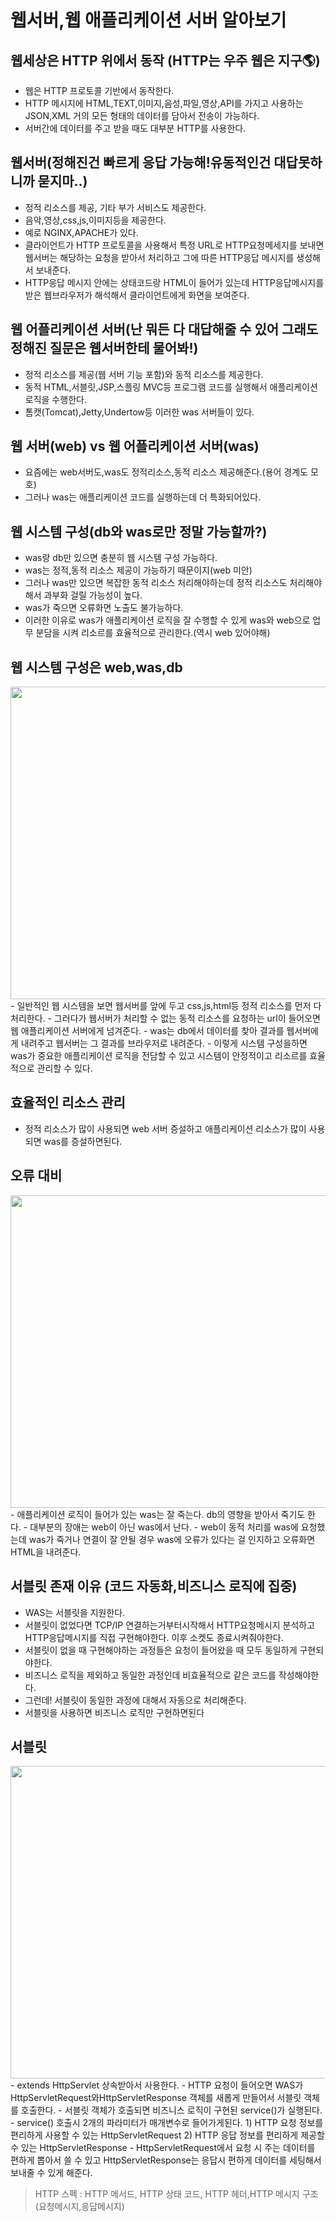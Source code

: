 # 웹서버,웹 애플리케이션 서버 알아보기

## 웹세상은 HTTP 위에서 동작 (HTTP는 우주 웹은 지구🌎)
- 웹은 HTTP 프로토콜 기반에서 동작한다.
- HTTP 메시지에 HTML,TEXT,이미지,음성,파일,영상,API를 가지고 사용하는 JSON,XML 거의 모든 형태의 데이터를 담아서 전송이 가능하다.
- 서버간에 데이터를 주고 받을 때도 대부분 HTTP를 사용한다.

## 웹서버(정해진건 빠르게 응답 가능해!유동적인건 대답못하니까 묻지마..)
- 정적 리소스를 제공, 기타 부가 서비스도 제공한다.
- 음악,영상,css,js,이미지등을 제공한다.
- 예로 NGINX,APACHE가 있다.
- 클라이언트가 HTTP 프로토콜을 사용해서 특정 URL로 HTTP요청메세지를 보내면 웹서버는 해당하는 요청을 받아서 처리하고 그에 따른 HTTP응답 메시지를 생성해서 보내준다.
- HTTP응답 메시지 안에는 상태코드랑 HTML이 들어가 있는데 HTTP응답메시지를 받은 웹브라우저가 해석해서 클라이언트에게 화면을 보여준다.

## 웹 어플리케이션 서버(난 뭐든 다 대답해줄 수 있어 그래도 정해진 질문은 웹서버한테 물어봐!)
- 정적 리소스를 제공(웹 서버 기능 포함)와 동적 리소스를 제공한다.
- 동적 HTML,서블릿,JSP,스플링 MVC등 프로그램 코드를 실행해서 애플리케이션 로직을 수행한다.
- 톰캣(Tomcat),Jetty,Undertow등 이러한 was 서버들이 있다.

## 웹 서버(web) vs 웹 어플리케이션 서버(was)
- 요즘에는 web서버도,was도 정적리소스,동적 리소스 제공해준다.(용어 경계도 모호)
- 그러나 was는 애플리케이션 코드를 실행하는데 더 특화되어있다. 

## 웹 시스템 구성(db와 was로만 정말 가능할까?)
- was랑 db만 있으면 충분히 웹 시스템 구성 가능하다.
- was는 정적,동적 리소스 제공이 가능하기 때문이지(web 미안)
- 그러나 was만 있으면 복잡한 동적 리소스 처리해야하는데 정적 리소스도 처리해야해서 과부화 걸릴 가능성이 높다.
- was가 죽으면 오류화면 노출도 불가능하다.
- 이러한 이유로 was가 애플리케이션 로직을 잘 수행할 수 있게 was와 web으로 업무 분담을 시켜 리소르를 효율적으로 관리한다.(역시 web 있어야해)

## 웹 시스템 구성은 web,was,db
<img src="./images/mvc1.PNG" width="800" height="500"/>
- 일반적인 웹 시스템을 보면 웹서버를 앞에 두고 css,js,html등 정적 리소스를 먼저 다 처리한다.
- 그러다가 웹서버가 처리할 수 없는 동적 리소스를 요청하는 url이 들어오면 웹 애플리케이션 서버에게 넘겨준다.
- was는 db에서 데이터를 찾아 결과를 웹서버에게 내려주고 웹서버는 그 결과를 브라우저로 내려준다.
- 이렇게 시스템 구성을하면 was가 중요한 애플리케이션 로직을 전담할 수 있고 시스템이 안정적이고 리소르를 효율적으로 관리할 수 있다.

## 효율적인 리소스 관리
- 정적 리소스가 많이 사용되면 web 서버 증설하고 애플리케이션 리소스가 많이 사용되면 was를 증설하면된다.

## 오류 대비
<img src="./images/mvc2.PNG" width="800" height="500"/>
- 애플리케이션 로직이 들어가 있는 was는 잘 죽는다. db의 영향을 받아서 죽기도 한다.
- 대부분의 장애는 web이 아닌 was에서 난다.
- web이 동적 처리를 was에 요청했는데 was가 죽거나 연결이 잘 안될 경우 was에 오류가 있다는 걸 인지하고 오류화면 HTML을 내려준다.

## 서블릿 존재 이유 (코드 자동화,비즈니스 로직에 집중)
- WAS는 서블릿을 지원한다.
- 서블릿이 없었다면 TCP/IP 연결하는거부터시작해서 HTTP요청메시지 분석하고 HTTP응답메시지를 직접 구현해야한다. 이후 소켓도 종료시켜줘야한다.
- 서블릿이 없을 때 구현해야하는 과정들은 요청이 들어왔을 때 모두 동일하게 구현되야한다.
- 비즈니스 로직을 제외하고 동일한 과정인데 비효율적으로 같은 코드를 작성해야한다.
- 그런데! 서블릿이 동일한 과정에 대해서 자동으로 처리해준다.
- 서블릿을 사용하면 비즈니스 로직만 구현하면된다

## 서블릿
<img src="./images/mvc3.PNG" width="800" height="500"/>
- extends HttpServlet 상속받아서 사용한다.
- HTTP 요청이 들어오면 WAS가 HttpServletRequest와HttpServletResponse 객체를 새롭게 만들어서 서블릿 객체를 호출한다. 
- 서블릿 객체가 호출되면 비즈니스 로직이 구현된 service()가 실행된다.
- service() 호출시 2개의 파라미터가 매개변수로 들어가게된다.
  1) HTTP 요청 정보를 편리하게 사용할 수 있는 HttpServletRequest
  2) HTTP 응답 정보를 편리하게 제공할 수 있는 HttpServletResponse
- HttpServletRequest에서 요청 시 주는 데이터를 편하게 뽑아서 쓸 수 있고 HttpServletResponse는 응답시 편하게 데이터를 세팅해서 보내줄 수 있게 해준다.

> HTTP 스펙 : HTTP 메서드, HTTP 상태 코드, HTTP 헤더,HTTP 메시지 구조(요청메시지,응답메시지)

